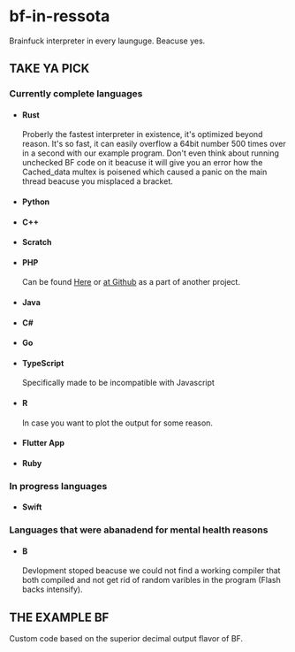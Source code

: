 # bf-in-ressota
Brainfuck interpreter in every launguge. Beacuse yes.
## <b>TAKE YA PICK</b>
### Currently complete languages
- #### Rust
    Proberly the fastest interpreter in existence, it's optimized beyond reason. It's so fast, it can easily overflow a 64bit number 500 times over in a second with our example program. Don't even think about running unchecked BF code on it beacuse it will give you an error how the Cached_data multex is poisened which caused a panic on the main thread beacuse you misplaced a bracket.
- #### Python
- #### C++
- #### Scratch
- #### PHP
    Can be found [Here](http://brainfucked.qrl.nz) or [at Github](https://github.com/LaSpruca/brainfuck-php) as a part of another project.
- #### Java
- #### C#
- #### Go
- #### TypeScript
    Specifically made to be incompatible with Javascript
- #### R
    In case you want to plot the output for some reason.
- #### Flutter App
- #### Ruby

### In progress languages
- #### Swift

### Languages that were abanadend for mental health reasons
- #### B 
    Devlopment stoped beacuse we could not find a working compiler that both compiled and not get rid of random varibles in the program (Flash backs intensify).

## <b>THE EXAMPLE BF</b>
Custom code based on the superior decimal output flavor of BF.
